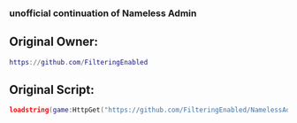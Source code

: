### unofficial continuation of Nameless Admin




## Original Owner: 
```lua
https://github.com/FilteringEnabled
```

## Original Script: 
```lua
loadstring(game:HttpGet("https://github.com/FilteringEnabled/NamelessAdmin/blob/main/Source?raw=true"))()
```
